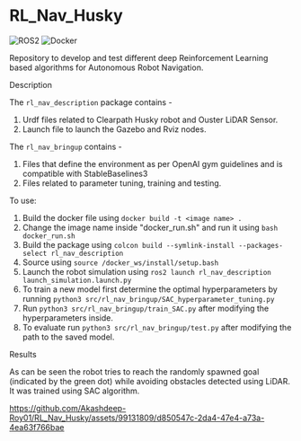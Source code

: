 # RL_Nav_Husky
![ROS2](https://camo.githubusercontent.com/b874e7cbc7323284002070083cf5fc1cfff41a3a5573f598638564fa4017fd65/68747470733a2f2f696d672e736869656c64732e696f2f62616467652f524f5320322d68756d626c652d626c756576696f6c6574)
![Docker](https://camo.githubusercontent.com/b609225bdb4ad668a23ec18b022f166bd86e184b28ddcf34b604f4a68837907f/68747470733a2f2f696d672e736869656c64732e696f2f62616467652f446f636b65722d3234393645443f7374796c653d666c61742d737175617265266c6f676f3d646f636b6572266c6f676f436f6c6f723d7768697465)

Repository to develop and test different deep Reinforcement Learning based algorithms for Autonomous Robot Navigation.

Description

The `rl_nav_description` package contains -
1. Urdf files related to Clearpath Husky robot and Ouster LiDAR Sensor.
2. Launch file to launch the Gazebo and Rviz nodes.

The `rl_nav_bringup` contains -
1. Files that define the environment as per OpenAI gym guidelines and is compatible with StableBaselines3
2. Files related to parameter tuning, training and testing.

To use:

1. Build the docker file using `docker build -t <image name> .`
2. Change the image name inside "docker_run.sh" and run it using `bash docker_run.sh`
3. Build the package using `colcon build --symlink-install --packages-select rl_nav_description`
4. Source using `source /docker_ws/install/setup.bash`
5. Launch the robot simulation using `ros2 launch rl_nav_description launch_simulation.launch.py`
6. To train a new model first determine the optimal hyperparameters by running `python3 src/rl_nav_bringup/SAC_hyperparameter_tuning.py`
7. Run `python3 src/rl_nav_bringup/train_SAC.py` after modifying the hyperparameters inside.
8. To evaluate run `python3 src/rl_nav_bringup/test.py` after modifying the path to the saved model.

Results

As can be seen the robot tries to reach the randomly spawned goal (indicated by the green dot) while avoiding obstacles detected using LiDAR. It was trained using SAC algorithm. 


https://github.com/Akashdeep-Roy01/RL_Nav_Husky/assets/99131809/d850547c-2da4-47e4-a73a-4ea63f766bae

